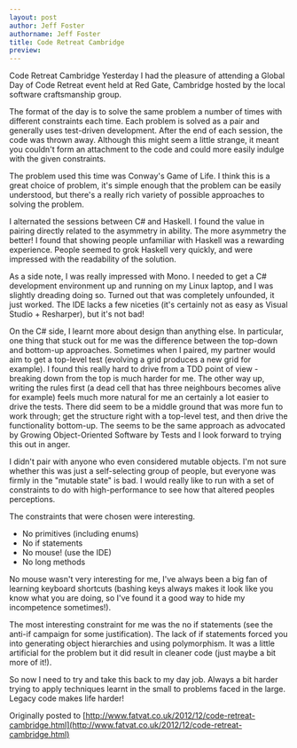 ```yaml
---
layout: post
author: Jeff Foster
authorname: Jeff Foster
title: Code Retreat Cambridge
preview: 
---
```

Code Retreat Cambridge
Yesterday I had the pleasure of attending a Global Day of Code Retreat event held at Red Gate, Cambridge hosted by the local software craftsmanship group.

The format of the day is to solve the same problem a number of times with different constraints each time. Each problem is solved as a pair and generally uses test-driven development. After the end of each session, the code was thrown away. Although this might seem a little strange, it meant you couldn't form an attachment to the code and could more easily indulge with the given constraints.

The problem used this time was Conway's Game of Life. I think this is a great choice of problem, it's simple enough that the problem can be easily understood, but there's a really rich variety of possible approaches to solving the problem.

I alternated the sessions between C# and Haskell. I found the value in pairing directly related to the asymmetry in ability. The more asymmetry the better! I found that showing people unfamiliar with Haskell was a rewarding experience. People seemed to grok Haskell very quickly, and were impressed with the readability of the solution.

As a side note, I was really impressed with Mono. I needed to get a C# development environment up and running on my Linux laptop, and I was slightly dreading doing so. Turned out that was completely unfounded, it just worked. The IDE lacks a few niceties (it's certainly not as easy as Visual Studio + Resharper), but it's not bad!

On the C# side, I learnt more about design than anything else. In particular, one thing that stuck out for me was the difference between the top-down and bottom-up approaches. Sometimes when I paired, my partner would aim to get a top-level test (evolving a grid produces a new grid for example). I found this really hard to drive from a TDD point of view - breaking down from the top is much harder for me. The other way up, writing the rules first (a dead cell that has three neighbours becomes alive for example) feels much more natural for me an certainly a lot easier to drive the tests. There did seem to be a middle ground that was more fun to work through; get the structure right with a top-level test, and then drive the functionality bottom-up. The seems to be the same approach as advocated by Growing Object-Oriented Software by Tests and I look forward to trying this out in anger.

I didn't pair with anyone who even considered mutable objects. I'm not sure whether this was just a self-selecting group of people, but everyone was firmly in the "mutable state" is bad. I would really like to run with a set of constraints to do with high-performance to see how that altered peoples perceptions.

The constraints that were chosen were interesting.
- No primitives (including enums)
- No if statements
- No mouse! (use the IDE)
- No long methods

No mouse wasn't very interesting for me, I've always been a big fan of learning keyboard shortcuts (bashing keys always makes it look like you know what you are doing, so I've found it a good way to hide my incompetence sometimes!).

The most interesting constraint for me was the no if statements (see the anti-if campaign for some justification). The lack of if statements forced you into generating object hierarchies and using polymorphism. It was a little artificial for the problem but it did result in cleaner code (just maybe a bit more of it!).

So now I need to try and take this back to my day job. Always a bit harder trying to apply techniques learnt in the small to problems faced in the large. Legacy code makes life harder!


Originally posted to [http://www.fatvat.co.uk/2012/12/code-retreat-cambridge.html](http://www.fatvat.co.uk/2012/12/code-retreat-cambridge.html)